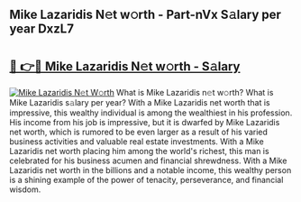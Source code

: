 ## Mike Lazaridis N𝚎t w𝚘rth - Part-nVx S𝚊lary per year DxzL7

# <h2><a href="http://gc3davv.nevu.top/?p=Mike+Lazaridis">🔗 👉🔴 Mike Lazaridis N𝚎t w𝚘rth - S𝚊lary</a></h2>

[![Mike Lazaridis N𝚎t W𝚘rth](https://i.imgur.com/Oavwk0R.jpeg)](http://gc3davv.nevu.top/?p=Mike+Lazaridis)
What is Mike Lazaridis n𝚎t w𝚘rth? What is Mike Lazaridis s𝚊lary per year?
With a Mike Lazaridis net worth that is impressive, this wealthy individual is among the wealthiest in his profession. His income from his job is impressive, but it is dwarfed by Mike Lazaridis net worth, which is rumored to be even larger as a result of his varied business activities and valuable real estate investments. With a Mike Lazaridis net worth placing him among the world's richest, this man is celebrated for his business acumen and financial shrewdness. With a Mike Lazaridis net worth in the billions and a notable income, this wealthy person is a shining example of the power of tenacity, perseverance, and financial wisdom.
